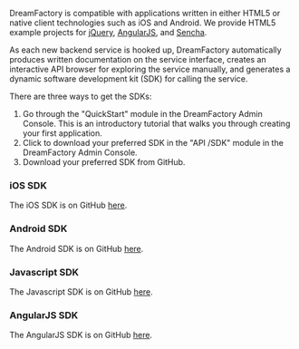 DreamFactory is compatible with applications written in either HTML5 or native client technologies such as iOS and Android. We provide HTML5 example projects for [jQuery](http://www.dreamfactory.com/jquery-example), [AngularJS](http://www.dreamfactory.com/angularjs-example), and [Sencha](http://www.dreamfactory.com/sencha-touch-example).

As each new backend service is hooked up, DreamFactory automatically produces written documentation on the service interface, creates an interactive API browser for exploring the service manually, and generates a dynamic software development kit (SDK) for calling the service.

There are three ways to get the SDKs:

1. Go through the "QuickStart" module in the DreamFactory Admin Console. This is an introductory tutorial that walks you through creating your first application.
2. Click to download your preferred SDK in the "API /SDK" module in the DreamFactory Admin Console.
3. Download your preferred SDK from GitHub. 

### iOS SDK

The iOS SDK is on GitHub [here](https://github.com/dreamfactorysoftware/ios-sdk).

### Android SDK

The Android SDK is on GitHub [here](https://github.com/dreamfactorysoftware/android-sdk).

### Javascript SDK

The Javascript SDK is on GitHub [here](https://github.com/dreamfactorysoftware/javascript-sdk).

### AngularJS SDK

The AngularJS SDK is on GitHub [here](https://github.com/dreamfactorysoftware/angular-dreamfactory).
